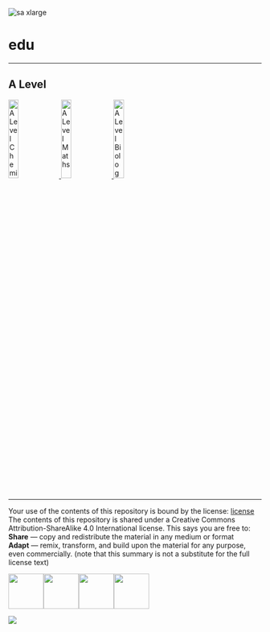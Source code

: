 ![sa xlarge](https://user-images.githubusercontent.com/74820599/115199430-1b41fc00-a0eb-11eb-946c-e54c652b8ca8.png)
# edu
---
## A Level  

  
  
<a href="https://edu.iod.li/chemistry">
  <img src="https://user-images.githubusercontent.com/74820599/113571070-8aa8ed80-960d-11eb-9160-586da8ab464e.png" alt="A Level Chemistry" style="width:20%;">
</a><a href="https://edu.iod.li/maths">
  <img src="https://user-images.githubusercontent.com/74820599/113571206-d78cc400-960d-11eb-80c3-d479a8f9e72d.png" alt="A Level Maths" style="width:20%;">
</a><a href="https://edu.iod.li/biology">
  <img src="https://user-images.githubusercontent.com/74820599/113571689-c2fcfb80-960e-11eb-97a3-e3bb06ce83a8.png" alt="A Level Biology" style="width:20%;">
</a>



  
  
  
  
---
Your use of the contents of this repository is bound by the license: [license](https://github.com/sgdwn/edu/blob/main/LICENSE.md)  
The contents of this repository is shared under a Creative Commons Attribution-ShareAlike 4.0 International license. This says you are free to:  
**Share** — copy and redistribute the material in any medium or format  
**Adapt** — remix, transform, and build upon the material for any purpose, even commercially. (note that this summary is not a substitute for the full license text)  
  


  

<img src="https://user-images.githubusercontent.com/74820599/113404108-8d061000-939f-11eb-8506-fda709a7ee07.png" height="70"><img src="https://user-images.githubusercontent.com/74820599/113404105-8bd4e300-939f-11eb-8de9-310f8a62645e.png" height="70"><img src="https://user-images.githubusercontent.com/74820599/115199445-1e3cec80-a0eb-11eb-87f8-eb4241dffa2a.png" height="70"><img src="https://user-images.githubusercontent.com/74820599/113147214-75584b80-9228-11eb-9dcc-ce7484513388.png" height="70">





  

<img src="https://pixel.iod.li/?edu.iod.li">


